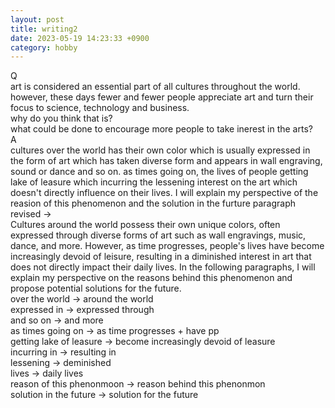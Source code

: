 ```yaml
---
layout: post
title: writing2
date: 2023-05-19 14:23:33 +0900
category: hobby
---
```

Q
<br/>
art is considered an essential part of all cultures throughout the world. however, these days fewer and fewer people appreciate art and turn their focus to science, technology and business.
<br/>
why do you think that is?
<br/>
what could be done to encourage more people to take inerest in the arts?
<br/>
A
<br/>
cultures over the world has their own color which is usually expressed in the form of art which has taken diverse form and appears in wall engraving, sound or dance and so on. as times going on, the lives of people getting lake of leasure which incurring the lessening interest on the art which doesn't directly influence on their lives. I will explain my perspective of the reasion of this phenomenon and the solution in the furture paragraph
<br/>
revised ->
<br/>
Cultures around the world possess their own unique colors, often expressed through diverse forms of art such as wall engravings, music, dance, and more. However, as time progresses, people's lives have become increasingly devoid of leisure, resulting in a diminished interest in art that does not directly impact their daily lives. In the following paragraphs, I will explain my perspective on the reasons behind this phenomenon and propose potential solutions for the future.
<br/>
over the world -> around the world
<br/>
expressed in -> expressed through
<br/>
and so on -> and more
<br/>
as times going on -> as time progresses + have pp
<br/>
getting lake of leasure -> become increasingly devoid of leasure
<br/>
incurring in -> resulting in
<br/>
lessening -> deminished
<br/>
lives -> daily lives
<br/>
reason of this phenonmoon -> reason behind this phenonmon
<br/>
solution in the future -> solution for the future
<br/>

